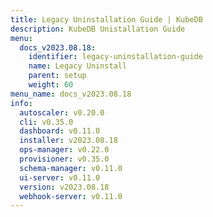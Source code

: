 ```yaml
---
title: Legacy Uninstallation Guide | KubeDB
description: KubeDB Unistallation Guide
menu:
  docs_v2023.08.18:
    identifier: legacy-uninstallation-guide
    name: Legacy Uninstall
    parent: setup
    weight: 60
menu_name: docs_v2023.08.18
info:
  autoscaler: v0.20.0
  cli: v0.35.0
  dashboard: v0.11.0
  installer: v2023.08.18
  ops-manager: v0.22.0
  provisioner: v0.35.0
  schema-manager: v0.11.0
  ui-server: v0.11.0
  version: v2023.08.18
  webhook-server: v0.11.0
---
```


